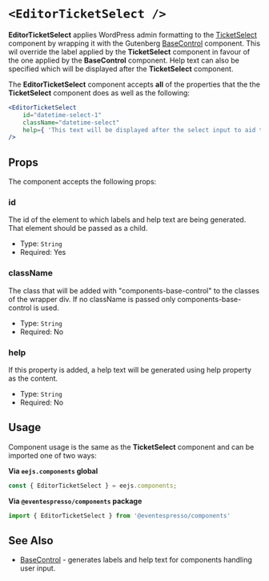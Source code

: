 
# `<EditorTicketSelect />`

**EditorTicketSelect** applies WordPress admin formatting to the [TicketSelect](ticket-select.md) component by wrapping it with the Gutenberg [BaseControl](https://github.com/WordPress/gutenberg/tree/master/components/base-control) component. This wil override the label applied by the **TicketSelect** component in favour of the one applied by the **BaseControl** component. Help text can also be specified which will be displayed after the **TicketSelect** component.

The **EditorTicketSelect** component accepts **all** of the properties that the the **TicketSelect** component does as well as the following:

```jsx
<EditorTicketSelect
    id="datetime-select-1" 
    className="datetime-select"
    help={ 'This text will be displayed after the select input to aid the user in understanding its purpose or effect.' }
/>
```


## Props

The component accepts the following props:

### id

The id of the element to which labels and help text are being generated. That element should be passed as a child.

- Type: `String`
- Required: Yes

### className

The class that will be added with "components-base-control" to the classes of the wrapper div.
If no className is passed only components-base-control is used.

- Type: `String`
- Required: No

### help

If this property is added, a help text will be generated using help property as the content.

- Type: `String`
- Required: No


## Usage

Component usage is the same as the **TicketSelect** component and can be imported one of two ways:

**Via `eejs.components` global**

```js
const { EditorTicketSelect } = eejs.components;
```

**Via `@eventespresso/components` package**

```js
import { EditorTicketSelect } from '@eventespresso/components'
```


## See Also

- [BaseControl](https://github.com/WordPress/gutenberg/tree/master/components/base-control) - generates labels and help text for components handling user input.



